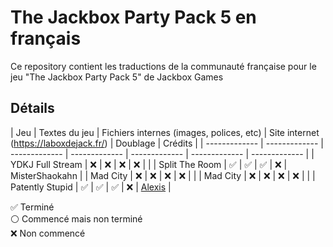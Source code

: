 # The Jackbox Party Pack 5 en français

Ce repository contient les traductions de la communauté française pour le jeu "The Jackbox Party Pack 5" de Jackbox Games

## Détails

| Jeu  | Textes du jeu | Fichiers internes (images, polices, etc) |  Site internet (https://laboxdejack.fr/) | Doublage | Crédits |
| ------------- | ------------- | ------------- | ------------- | ------------- | ------------- | ------------- | 
| YDKJ Full Stream  | ❌ | ❌ | ❌ | ❌ | |
| Split The Room  | ✅ | ✅ | ✅ | ❌ | MisterShaokahn | 
| Mad City  | ❌ | ❌ | ❌ | ❌ | |
| Mad City  | ❌ | ❌ | ❌ | ❌ | |
| Patently Stupid | ✅ | ✅ | ✅ | ❌ | [Alexis](https://github.com/AlexisL61) |

✅ Terminé</br>
⚪ Commencé mais non terminé</br>
❌ Non commencé